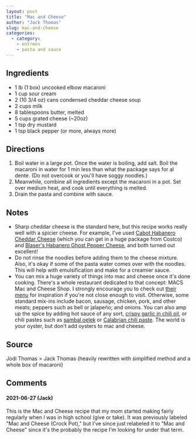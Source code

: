 ```yaml
---
layout: post
title: "Mac and Cheese"
author: "Jack Thomas"
slug: mac-and-cheese
categories:
  - category:
    - entrees
    - pasta and sauce
---
```


## Ingredients

- 1 lb (1 box) uncooked elbow macaroni
- 1 cup sour cream
- 2 (10 3/4 oz) cans condensed cheddar cheese soup
- 2 cups milk
- 8 tablespoons butter, melted
- 5 cups grated cheese (~20oz)
- 1 tsp dry mustard
- 1 tsp black pepper (or more, always more)

## Directions

1. Boil water in a large pot. Once the water is boiling, add salt. Boil the macaroni in water for 1 min less than what the package says for al dente. (Do not overcook or you'll have soggy noodles.)
2. Meanwhile, combine all ingredients except the macaroni in a pot. Set over medium heat, and cook until everything is melted.
3. Drain the pasta and combine with sauce.

## Notes

- Sharp cheddar cheese is the standard here, but this recipe works really well with a spicier cheese. For example, I've used [Cabot Habanero Cheddar Cheese](https://www.cabotcheese.coop/product/habanero-cheddar-cheese/) (which you can get in a huge package from Costco) and [Blaser's Habanero Ghost Pepper Cheese](https://www.ellsworthcheese.com/product/blasers-premium-cheese/7-5-oz-blasers-habanero-ghost-pepper-cheese/), and both turned out excellent!
- Do not rinse the noodles before adding them to the cheese mixture. Also, it's okay if some of the pasta water comes over with the noodles. This will help with emulsification and make for a creamier sauce.
- You can mix a huge variety of things into mac and cheese once it's done cooking. There's a whole restaurant dedicated to that concept: MACS Mac and Cheese Shop. I strongly encourage you to check out [their menu](http://macandcheeseshop.com/menu/macs/) for inspiration if you're not close enough to visit. Otherwise, some standard mix-ins include bacon, sausage, chicken, pork, and other meats; peppers such as bell or jalapeño; and onions. You can also amp up the spice by adding hot sauce of any sort, [crispy garlic in chili oil](https://amazon.com/dp/B00BF028XQ/), or chili pastes such as [sambal oelek](https://amazon.com/dp/B000JMAVXA/) or [Calabrian chili paste](https://amazon.com/dp/B004ROGVCG/). The world is your oyster, but don't add oysters to mac and cheese.

## Source

Jodi Thomas > Jack Thomas (heavily rewritten with simplified method and a whole box of macaroni)

## Comments

#### 2021-06-27 (Jack)

This is the Mac and Cheese recipe that my mom started making fairly regularly when I was in high school (give or take). It was previously labeled "Mac and Cheese (Crock Pot)," but I've since just relabeled it to "Mac and Cheese" since it's the probably the recipe I'm looking for under that term.
